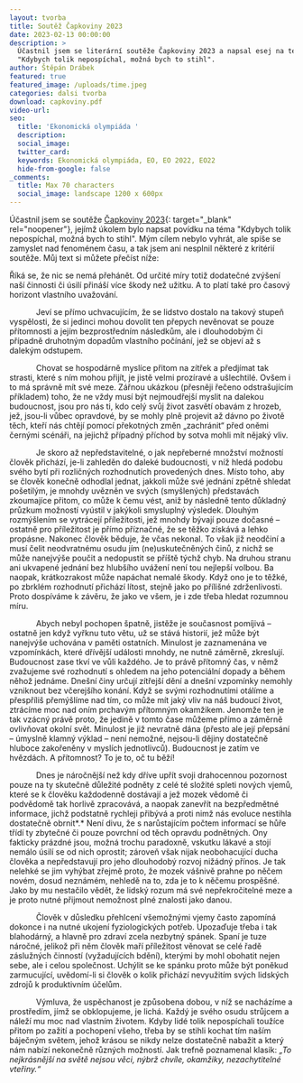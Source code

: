 ```yaml
---
layout: tvorba
title: Soutěž Čapkoviny 2023
date: 2023-02-13 00:00:00
description: >
  Účastnil jsem se literární soutěže Čapkoviny 2023 a napsal esej na téma
  "Kdybych tolik nepospíchal, možná bych to stihl".
author: Štěpán Drábek
featured: true
featured_image: /uploads/time.jpeg
categories: dalsi tvorba
download: capkoviny.pdf
video-url:
seo:
  title: 'Ekonomická olympiáda '
  description:
  social_image:
  twitter_card:
  keywords: Ekonomická olympiáda, EO, EO 2022, EO22
  hide-from-google: false
_comments:
  title: Max 70 characters
  social_image: landscape 1200 x 600px
---
```

Účastnil jsem se soutěže [Čapkoviny 2023](https://www.ssnahorni.cz/literarni-soutez-capkoviny-2023/){: target="_blank" rel="noopener"}, jejímž úkolem bylo napsat povídku na téma "Kdybych tolik nepospíchal, možná bych to stihl". Mým cílem nebylo vyhrát, ale spíše se zamyslet nad fenoménem času, a tak jsem ani nesplnil některé z kritérií soutěže. Můj text si můžete přečíst níže:

Říká se, že nic se nemá přehánět. Od určité míry totiž dodatečné zvýšení naší činnosti či úsilí přináší více škody než užitku. A to platí také pro časový horizont vlastního uvažování.

&nbsp; &nbsp; &nbsp; &nbsp; &nbsp; &nbsp; Jeví se přímo uchvacujícím, že se lidstvo dostalo na takový stupeň vyspělosti, že si jedinci mohou dovolit ten přepych nevěnovat se pouze přítomnosti a jejím bezprostředním následkům, ale i dlouhodobým či případně druhotným dopadům vlastního počínání, jež se objeví až s dalekým odstupem.

&nbsp; &nbsp; &nbsp; &nbsp; &nbsp; &nbsp; Chovat se hospodárně myslíce přitom na zítřek a předjímat tak strasti, které s ním mohou přijít, je jistě velmi prozíravé a ušlechtilé. Ovšem i to má správně mít své meze. Zářnou ukázkou (přesněji řečeno odstrašujícím příkladem) toho, že ne vždy musí být nejmoudřejší myslit na dalekou budoucnost, jsou pro nás ti, kdo celý svůj život zasvětí obavám z hrozeb, jež, jsou-li vůbec opravdové, by se mohly plně projevit až dávno po životě těch, kteří nás chtějí pomocí překotných změn „zachránit“ před oněmi černými scénáři, na jejichž případný příchod by sotva mohli mít nějaký vliv.

&nbsp; &nbsp; &nbsp; &nbsp; &nbsp; &nbsp; Je skoro až nepředstavitelné, o jak nepřeberné množství možností člověk přichází, je-li zahleděn do daleké budoucnosti, v níž hledá podobu svého bytí při rozličných rozhodnutích provedených dnes. Místo toho, aby se člověk konečně odhodlal jednat, jakkoli může své jednání zpětně shledat pošetilým, je mnohdy uvězněn ve svých (smyšlených) představách zkoumajíce přitom, co může k čemu vést, aniž by následně tento důkladný průzkum možností vyústil v jakýkoli smysluplný výsledek. Dlouhým rozmýšlením se vytrácejí příležitosti, jež mnohdy bývají pouze dočasné – ostatně pro příležitost je přímo příznačné, že se těžko získává a lehko propásne. Nakonec člověk běduje, že včas nekonal. To však již neodčiní a musí čelit neodvratnému osudu jím (ne)uskutečněných činů, z nichž se může nanejvýše poučit a nedopustit se příště týchž chyb. Na druhou stranu ani ukvapené jednání bez hlubšího uvážení není tou nejlepší volbou. Ba naopak, krátkozrakost může napáchat nemalé škody. Když ono je to těžké, po zbrklém rozhodnutí přichází lítost, stejně jako po přílišné zdrženlivosti. Proto dospíváme k závěru, že jako ve všem, je i zde třeba hledat rozumnou míru.

&nbsp; &nbsp; &nbsp; &nbsp; &nbsp; &nbsp; Abych nebyl pochopen špatně, jistěže je současnost pomíjivá – ostatně jen když vyřknu tuto větu, už se stává historií, jež může být nanejvýše uchována v paměti ostatních. Minulost je zaznamenána ve vzpomínkách, které dřívější události mnohdy, ne nutně záměrně, zkreslují. Budoucnost zase tkví ve vůli každého. Je to právě přítomný čas, v němž zvažujeme své rozhodnutí s ohledem na jeho potenciální dopady a během něhož jednáme. Dnešní činy určují zítřejší dění a dnešní vzpomínky nemohly vzniknout bez včerejšího konání. Když se svými rozhodnutími otálíme a přespříliš přemýšlíme nad tím, co může mít jaký vliv na náš budoucí život, ztrácíme moc nad oním prchavým přítomným okamžikem. Jenomže ten je tak vzácný právě proto, že jedině v tomto čase můžeme přímo a záměrně ovlivňovat okolní svět. Minulost je již nevratně dána (přesto ale její přepsání – úmyslně klamný výklad – není nemožné, nejsou-li dějiny dostatečně hluboce zakořeněny v myslích jednotlivců). Budoucnost je zatím ve hvězdách. A přítomnost? To je to, oč tu běží!

&nbsp; &nbsp; &nbsp; &nbsp; &nbsp; &nbsp; Dnes je náročnější než kdy dříve upřít svoji drahocennou pozornost pouze na ty skutečně důležité podněty z celé té složité spleti nových vjemů, které se k člověku každodenně dostávají a jež mozek vědomě či podvědomě tak horlivě zpracovává, a naopak zanevřít na bezpředmětné informace, jichž podstatně rychleji přibývá a proti nimž nás evoluce nestihla dostatečně obrnit*.* Není divu, že s narůstajícím počtem informací se hůře třídí ty zbytečné či pouze povrchní od těch opravdu podnětných. Ony fakticky prázdné jsou, možná trochu paradoxně, vskutku lákavé a stojí nemálo úsilí se od nich oprostit; zároveň však nijak neobohacující ducha člověka a nepředstavují pro jeho dlouhodobý rozvoj nižádný přínos. Je tak nelehké se jim vyhýbat zřejmě proto, že mozek vášnivě prahne po něčem novém, dosud neznámém, nehledě na to, zda je to k něčemu prospěšné. Jako by mu nestačilo vědět, že lidský rozum má své nepřekročitelné meze a je proto nutné přijmout nemožnost plné znalosti jako danou.

&nbsp; &nbsp; &nbsp; &nbsp; &nbsp; &nbsp; Člověk v důsledku přehlcení všemožnými vjemy často zapomíná dokonce i na nutné ukojení fyziologických potřeb. Upozaďuje třeba i tak blahodárný, a hlavně pro zdraví zcela nezbytný spánek. Spaní je tuze náročné, jelikož při něm člověk maří příležitost věnovat se celé řadě záslužných činností (vyžadujících bdění), kterými by mohl obohatit nejen sebe, ale i celou společnost. Uchýlit se ke spánku proto může být poněkud zarmucující, uvědomí-li si člověk o kolik přichází nevyužitím svých lidských zdrojů k produktivním účelům.

&nbsp; &nbsp; &nbsp; &nbsp; &nbsp; &nbsp; Výmluva, že uspěchanost je způsobena dobou, v níž se nacházíme a prostředím, jímž se obklopujeme, je lichá. Každý je svého osudu strůjcem a náleží mu moc nad vlastním životem. Kdyby lidé tolik nepospíchali toužíce přitom po zažití a pochopení všeho, třeba by se stihli kochat tím naším báječným světem, jehož krásou se nikdy nelze dostatečně nabažit a který nám nabízí nekonečně různých možností. Jak trefně poznamenal klasik: *„To nejkrásnější na světě nejsou věci, nýbrž chvíle, okamžiky, nezachytitelné vteřiny.“*